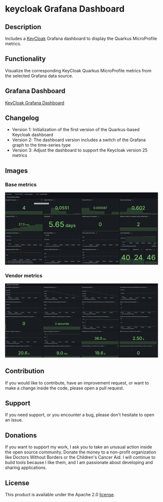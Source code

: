 # keycloak Grafana Dashboard

## Description
Includes a [KeyCloak](https://www.keycloak.org/) Grafana dashboard to display the Quarkus MicroProfile metrics.

## Functionality

Visualize the corresponding KeyCloak Quarkus MicroProfile metrics from the selected Grafana data source.

## Grafana Dashboard
[KeyCloak Grafana Dashboard](https://grafana.com/grafana/dashboards/14390)

## Changelog
- Version 1: Initialization of the first version of the Quarkus-based Keycloak dashboard
- Version 2: The dashboard version includes a switch of the Grafana graph to the time-series type
- Version 3: Adjust the dashboard to support the Keycloak version 25 metrics

## Images

### Base metrics
![KeyCloak_Base_Metrics](./images/KeyCloak_Base_Metrics.jpeg)

### Vendor metrics
![KeyCloak_Vendor_Metrics_1](./images/KeyCloak_Vendor_Metrics.jpeg)

## Contribution

If you would like to contribute, have an improvement request, or want to make a change inside the code, please open a pull request.

## Support

If you need support, or you encounter a bug, please don't hesitate to open an issue.

## Donations

If you want to support my work, I ask you to take an unusual action inside the open source community. Donate the money to a non-profit organization like Doctors Without Borders or the Children's Cancer Aid. I will continue to build tools because I like them, and I am passionate about developing and sharing applications.

## License

This product is available under the Apache 2.0 [license](LICENSE).
